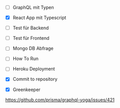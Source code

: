 - [ ] GraphQL mit Typen
- [x] React App mit Typescript
- [ ] Test für Backend
- [ ] Test für Frontend
- [ ] Mongo DB Abfrage
- [ ] How To Run 
- [ ] Heroku Deployment
- [x] Commit to repository
- [x] Greenkeeper


https://github.com/prisma/graphql-yoga/issues/421